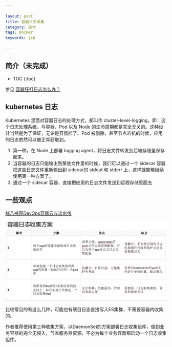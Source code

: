 ```yaml
---

layout: post
title: 容器日志采集
category: 技术
tags: Docker
keywords: jib

---
```


## 简介（未完成）

* TOC
{:toc}

参见 [容器狂打日志怎么办？](http://qiankunli.github.io/2019/03/05/container_log.html)


## kubernetes 日志

Kubernetes 里面对容器日志的处理方式，都叫作 cluster-level-logging，即：这个日志处理系统，与容器、Pod 以及 Node 的生命周期都是完全无关的。这种设计当然是为了保证，无论是容器挂了、Pod 被删除，甚至节点宕机的时候，应用的日志依然可以被正常获取到。

1. 第一种，在 Node 上部署 logging agent，将日志文件转发到后端存储里保存起来。
2. 当容器的日志只能输出到某些文件里的时候，我们可以通过一个 sidecar 容器把这些日志文件重新输出到 sidecar的 stdout 和 stderr 上，这样就能够继续使用第一种方案了。
3. 通过一个 sidecar 容器，直接把应用的日志文件发送到远程存储里面去

## 一些观点

[猪八戒网DevOps容器云与流水线](http://mp.weixin.qq.com/s?__biz=MzA5OTAyNzQ2OA==&mid=2649699681&idx=1&sn=9f26d3dc8564fd31be93dead06489a6b&chksm=88930a02bfe48314e1e37873850010656d87650d0adcb1738049638cffb7e6496476b0cc8bac&mpshare=1&scene=23&srcid=121648JGw0qJ73GJs4ZJcIuY#rd)

![](/public/upload/docker/docker_log_collect.PNG)

比较常见的有这么几种，可能也有项目日志直接写入ES集群，不需要容器内收集的。

作者推荐使用第三种收集方案，以DaemonSet的方案部署日志收集组件，做到业务容器的完全无侵入，节省服务器资源，不必为每个业务容器都启动一个日志收集组件。




